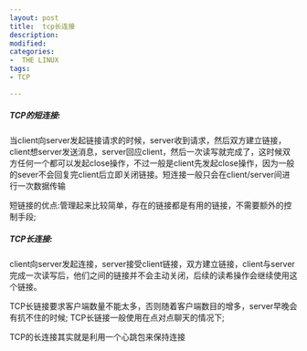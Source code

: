 ```yaml
---
layout: post
title:  tcp长连接
description: 
modified: 
categories: 
-  THE LINUX
tags:
- TCP

---
```


##### TCP的短连接:

当client向server发起链接请求的时候，server收到请求，然后双方建立链接，client想server发送消息，server回应client，然后一次读写就完成了，这时候双方任何一个都可以发起close操作，不过一般是client先发起close操作，因为一般的sever不会回复完client后立即关闭链接。短连接一般只会在client/server间进行一次数据传输

短链接的优点:管理起来比较简单，存在的链接都是有用的链接，不需要额外的控制手段;

##### TCP长连接:

client向server发起连接，server接受client链接，双方建立链接，client与server完成一次读写后，他们之间的链接并不会主动关闭，后续的读希操作会继续使用这个链接。

TCP长链接要求客户端数量不能太多，否则随着客户端数目的增多，server早晚会有抗不住的时候;
TCP长链接一般使用在点对点聊天的情况下;










TCP的长连接其实就是利用一个心跳包来保持连接


